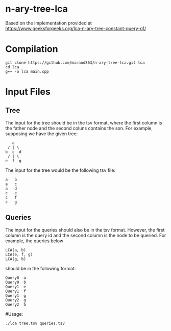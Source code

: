 # n-ary-tree-lca
Based on the implementation provided at https://www.geeksforgeeks.org/lca-n-ary-tree-constant-query-o1/

# Compilation
```
git clone https://github.com/mirand863/n-ary-tree-lca.git lca
cd lca
g++ -o lca main.cpp
```

# Input Files
## Tree
The input for the tree should be in the tsv format, where the first column is the father node and the second coluns contains the son. For example, supposing we have the given tree:
```
   a
 / | \
b  c  d
 / | \
e  f  g
```
The input for the tree would be the following tsv file:
```
a   b
a   c
a   d
c   e
c   f
c   g
```
## Queries
The input for the queries should also be in the tsv format. However, the first column is the query id and the second column is the node to be queried. For example, the queries below
```
LCA(a, b)
LCA(e, f, g)
LCA(g, b)
```
should be in the following format:
```
Query0	a
Query0	b
Query1	e
Query1	f
Query1	g
Query2	g
Query2	b
```
#Usage:
```
./lca tree.tsv queries.tsv
```
